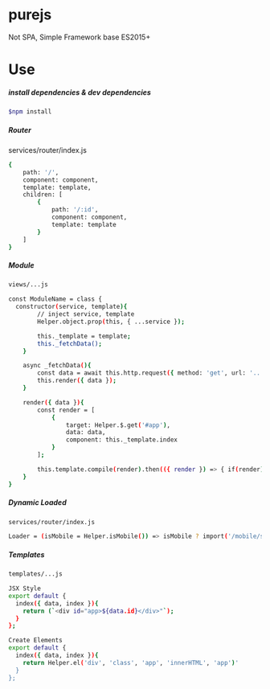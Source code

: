 # purejs
Not SPA, Simple Framework base ES2015+

# Use

##### install dependencies & dev dependencies
```bash
$npm install
```

##### Router
services/router/index.js

```bash
{
    path: '/',
    component: component,
    template: template,
    children: [
        {
            path: '/:id',
            component: component,
            template: template
        }
    ]
}
```

##### Module
```bash
views/...js

const ModuleName = class {
  constructor(service, template){
        // inject service, template
        Helper.object.prop(this, { ...service });

        this._template = template;
        this._fetchData();
    }

    async _fetchData(){
        const data = await this.http.request({ method: 'get', url: '...' });
        this.render({ data });
    }

    render({ data }){
        const render = [
            {
                target: Helper.$.get('#app'),
                data: data,
                component: this._template.index
            }
        ];

        this.template.compile(render).then(({ render }) => { if(render) console.log('Completed Render')});
    }
}
```

##### Dynamic Loaded
```bash
services/router/index.js

Loader = (isMobile = Helper.isMobile()) => isMobile ? import('/mobile/sheme') : import('/pc/scheme'); 
```

##### Templates
```bash
templates/...js

JSX Style
export default {
  index({ data, index }){
    return (`<div id="app>${data.id}</div>"`);
  }
};

Create Elements
export default {
  index({ data, index }){
    return Helper.el('div', 'class', 'app', 'innerHTML', 'app')'
  }
};
```

